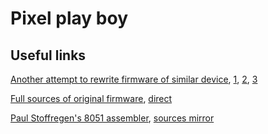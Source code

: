 # Pixel play boy



## Useful links

[Another attempt to rewrite firmware of similar device](https://github.com/mogoreanu/8x16),
[1](https://github.com/mogoreanu/8x16_blink),
[2](https://github.com/mogoreanu/8x16_draw),
[3](https://github.com/mogoreanu/8x16_snake)

[Full sources of original firmware](https://github.com/mogoreanu/8x16/issues/1),
[direct](https://drive.google.com/file/d/1PPoQzjSBBf56hC0j88NpE-BPuN4MxSsc/view?usp=sharing)

[Paul Stoffregen's 8051 assembler](https://www.pjrc.com/tech/8051/tools/index.html),
[sources mirror](https://github.com/Susmit-A/as31)
